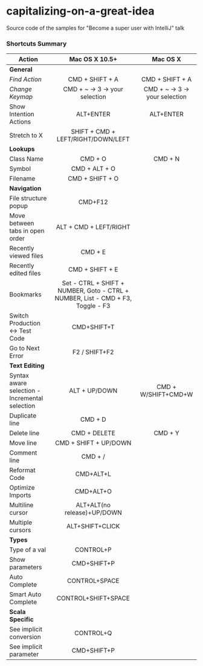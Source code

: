 # capitalizing-on-a-great-idea
Source code of the samples for "Become a super user with IntelliJ" talk

### Shortcuts Summary

| Action | Mac OS X 10.5+ | Mac OS X
|--------|:-----:|:--------:
| **General**
|*Find Action*|CMD + SHIFT + A|CMD + SHIFT + A
|*Change Keymap*|CMD + ~ -> 3 -> your selection|CMD + ~ -> 3 -> your selection
|Show Intention Actions|ALT+ENTER|ALT+ENTER
|Stretch to X|SHIFT + CMD + LEFT/RIGHT/DOWN/LEFT
| **Lookups**
|Class Name|CMD + O|CMD + N
|Symbol|CMD + ALT + O|
|Filename|CMD + SHIFT + O|
| **Navigation**
|File structure popup|CMD+F12
|Move between tabs in open order|ALT + CMD + LEFT/RIGHT
|Recently viewed files|CMD + E
|Recently edited files|CMD + SHIFT + E
|Bookmarks|Set - CTRL + SHIFT + NUMBER, Goto - CTRL + NUMBER, List - CMD + F3, Toggle - F3
|Switch Production <-> Test Code|CMD+SHIFT+T
|Go to Next Error|F2 / SHIFT+F2
| **Text Editing**
|Syntax aware selection - Incremental selection|ALT + UP/DOWN|CMD + W/SHIFT+CMD+W
|Duplicate line|CMD + D
|Delete line|CMD + DELETE|CMD + Y
|Move line|CMD + SHIFT + UP/DOWN
|Comment line|CMD + /
|Reformat Code|CMD+ALT+L
|Optimize Imports|CMD+ALT+O
|Multiline cursor|ALT+ALT(no release)+UP/DOWN
|Multiple cursors|ALT+SHIFT+CLICK
| **Types**
|Type of a val|CONTROL+P
|Show parameters|CMD+SHIFT+P
|Auto Complete|CONTROL+SPACE
|Smart Auto Complete|CONTROL+SHIFT+SPACE
| **Scala Specific**
|See implicit conversion|CONTROL+Q
|See implicit parameter|CMD+SHIFT+P

